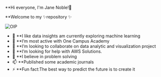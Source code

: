  **Hi everyone, I'm Jane Noble!👋

**Welcome to my ✨repository ✨ 

![OIP](https://user-images.githubusercontent.com/118816973/211048417-a08b02cd-4544-4e64-a3b3-a2c3908281c5.jpg)


- 🔭 **I like data insights am currently exploring machine learning
- 🌱 **I’m most active with One Campus Academy
- 👯 **I’m looking to collaborate on data analytic and visualization project
- 🤔 **I’m looking for help with AWS Solutions.
- 💬 **I believe in problem solving
- 📫 **Published some academic journals
- ⚡ **Fun fact:The best way to predict the future is to create it



